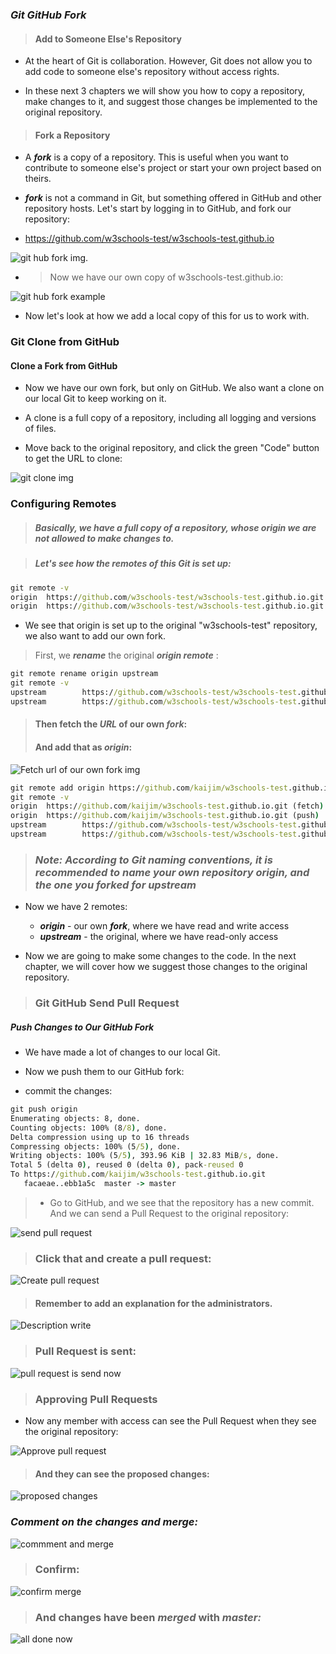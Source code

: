 ### ***Git GitHub Fork***

> #### Add to Someone Else's Repository

* At the heart of Git is collaboration. However, Git does not allow you to add code to someone else's repository without access rights.

* In these next 3 chapters we will show you how to copy a repository, make changes to it, and suggest those changes be implemented to the original repository.


> #### Fork a Repository

* A ***fork*** is a copy of a repository. This is useful when you want to contribute to someone else's project or start your own project based on theirs.

* ***fork*** is not a command in Git, but something offered in GitHub and other repository hosts. Let's start by logging in to GitHub, and fork our repository:
 * https://github.com/w3schools-test/w3schools-test.github.io

 ![git hub fork img](https://www.w3schools.com/git/img_github_fork.png "Fork Example").

* > Now we have our own copy of w3schools-test.github.io:

![git hub fork example](https://www.w3schools.com/git/img_github_fork_complete.png)

* Now let's look at how we add a local copy of this for us to work with.

### Git Clone from GitHub

#### Clone a Fork from GitHub

* Now we have our own fork, but only on GitHub. We also want a clone on our local Git to keep working on it.

* A clone is a full copy of a repository, including all logging and versions of files.

* Move back to the original repository, and click the green "Code" button to get the URL to clone:

![git clone img](https://www.w3schools.com/git/img_github_clone_url.png)


### Configuring Remotes

> ##### Basically, we have a full copy of a repository, whose origin we are not allowed to make changes to.

> ##### Let's see how the remotes of this Git is set up:

```cmd
git remote -v
origin  https://github.com/w3schools-test/w3schools-test.github.io.git (fetch)
origin  https://github.com/w3schools-test/w3schools-test.github.io.git (push)
```

* We see that origin is set up to the original "w3schools-test" repository, we also want to add our own fork.

> First, we ***rename*** the original ***origin remote*** :

```cmd
git remote rename origin upstream
git remote -v
upstream        https://github.com/w3schools-test/w3schools-test.github.io.git (fetch)
upstream        https://github.com/w3schools-test/w3schools-test.github.io.git (push)
```

> #### Then fetch the ***URL*** of our own ***fork***:
> #### And add that as ***origin***:



![Fetch url of our own fork img](https://www.w3schools.com/git/img_github_clone_fork_url.png)

```cmd
git remote add origin https://github.com/kaijim/w3schools-test.github.io.git
git remote -v
origin  https://github.com/kaijim/w3schools-test.github.io.git (fetch)
origin  https://github.com/kaijim/w3schools-test.github.io.git (push)
upstream        https://github.com/w3schools-test/w3schools-test.github.io.git (fetch)
upstream        https://github.com/w3schools-test/w3schools-test.github.io.git (push)
```

> ### ***Note: According to Git naming conventions, it is recommended to name your own repository origin, and the one you forked for upstream***

* Now we have 2 remotes:
    * ***origin*** - our own ***fork***, where we have read and write access
    * ***upstream*** - the original, where we have read-only access

* Now we are going to make some changes to the code. In the next chapter, we will cover how we suggest those changes to the original repository.


> ### Git GitHub Send Pull Request

##### Push Changes to Our GitHub Fork

* We have made a lot of changes to our local Git.

* Now we push them to our GitHub fork:

* commit the changes:

```cmd
git push origin
Enumerating objects: 8, done.
Counting objects: 100% (8/8), done.
Delta compression using up to 16 threads
Compressing objects: 100% (5/5), done.
Writing objects: 100% (5/5), 393.96 KiB | 32.83 MiB/s, done.
Total 5 (delta 0), reused 0 (delta 0), pack-reused 0
To https://github.com/kaijim/w3schools-test.github.io.git
   facaeae..ebb1a5c  master -> master
```

> * Go to GitHub, and we see that the repository has a new commit. And we can send a Pull Request to the original repository:

![send pull request](https://www.w3schools.com/git/img_github_fork_pull_request.png)

> ### Click that and create a pull request:

![Create pull request](https://www.w3schools.com/git/img_github_fork_create_pull_request.png)

> #### Remember to add an explanation for the administrators.

![Description write](https://www.w3schools.com/git/img_github_fork_create_pull_request_comment.png)

> ### Pull Request is sent:

![pull request is send now](https://www.w3schools.com/git/img_github_fork_pull_request_sent.png)

> ### Approving Pull Requests

* Now any member with access can see the Pull Request when they see the original repository:

![Approve pull request](https://www.w3schools.com/git/img_github_new_pull_request.png)

> #### And they can see the proposed changes:

![proposed changes](https://www.w3schools.com/git/img_github_pull_requests_overview.png)

### ***Comment on the changes and merge:***

![commment and merge](https://www.w3schools.com/git/img_github_pull_request_merge.png)

> ### Confirm:

![confirm merge](https://www.w3schools.com/git/img_github_pull_request_confirm_merge.png)


> ### And changes have been ***merged*** with ***master:***

![all done now](https://www.w3schools.com/git/img_github_pull_request_merged.png)



